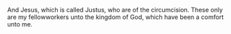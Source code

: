 And Jesus, which is called Justus, who are of the circumcision. These only are my fellowworkers unto the kingdom of God, which have been a comfort unto me.

